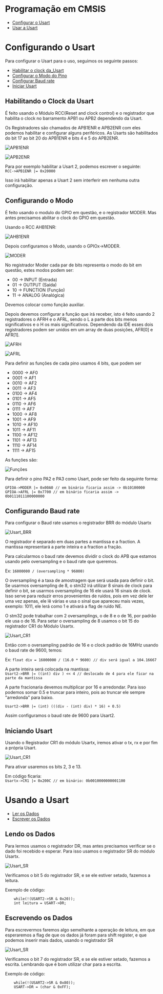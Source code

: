 # Programação em CMSIS 

- [Configurar o Usart](#Configurando-o-Usart)
- [Usar a Usart](#Usando-a-Usart)

# Configurando o Usart

Para configurar o Usart para o uso, seguimos os seguinte passos:

- [Habilitar o clock da_Usart](#Habilitando-o-Clock-da_Usart)
- [Configurar o Modo do Pino](#Configurando-o-Modo)
- [Configurar Baud rate](#Configurando-Baud-rate)
- [Iniciar Usart](#Iniciando-Usart) 


## Habilitando o Clock da Usart

É feito usando o Módulo RCC(Reset and clock control) e o registrador que habilita o clock
no barramento APB1 ou APB2 dependendo da Usart.

Os Registradores são chamados de APB1ENR e APB2ENR com eles podemos habilitar e configurar alguns periféricos.
As Usarts são habilitados do bit 17 ao bit 20 do APB1ENR e bits 4 e 5 do APB2ENR.

![APB1ENR](../imagens/APB1ENR.PNG)

![APB2ENR](../imagens/APB2ENR.PNG)

Para por exemplo habilitar a Usart 2, podemos escrever o seguinte:  
`RCC->APB1ENR |= 0x20000`

Isso irá habilitar apenas a Usart 2 sem interferir em nenhuma outra configuração.

## Configurando o Modo

É feito usando o modulo do GPIO em questão, e o registrador MODER. Mas antes precisamos abilitar o clock
do GPIO em questão.

Usando o RCC AHB1ENR:

![AHB1ENR](../imagens/HB1ENR.PNG)

Depois configuramos o Modo, usando o GPIOx->MODER.

![MODER](../imagens/MODER.PNG)

No registrador Moder cada par de bits representa o modo do bit em questão, estes modos
podem ser:

- 00 -> INPUT (Entrada)
- 01 -> OUTPUT (Saída)
- 10 -> FUNCTION (Função)
- 11 -> ANALOG (Analógica)

Devemos colocar como função auxiliar.

Depois devemos configurar a função que irá receber, isto é feito usando 2 registradores o AFRH
e o AFRL, sendo o L a parte dos bits menos significativos e o H os mais significativos. Dependendo
da IDE esses dois registradores podem ser unidos em um array de duas posições, AFR[0] e AFR[1].


![AFRH](../imagens/AFRH.PNG)

![AFRL](../imagens/AFRL.PNG)

Para definir as funções de cada pino usamos 4 bits, que podem ser

- 0000 -> AF0
- 0001 -> AF1
- 0010 -> AF2
- 0011 -> AF3
- 0100 -> AF4
- 0101 -> AF5
- 0110 -> AF6
- 0111 -> AF7
- 1000 -> AF8
- 1001 -> AF9
- 1010 -> AF10
- 1011 -> AF11
- 1100 -> AF12
- 1101 -> AF13
- 1110 -> AF14
- 1111 -> AF15

As funções são:

![Funções](../imagens/Funções.PNG)


Para definir o pino PA2 e PA3 como Usart, pode ser feito da seguinte forma:  

    GPIOA->MODER |= 0x00A0 // em binário ficaria assim -> 0b10100000
    GPIOA->AFRL |= 0x7700 // em binário ficaria assim -> 0b0111011100000000

## Configurando Baud rate

Para configurar o Baud rate usamos o registrador BRR do módulo Usartx

![Usart_BRR](../imagens/Usart_BRR.PNG)

O registrador é separado em duas partes a mantissa e a fraction. A mantissa representará 
a parte inteira e a fraction a fração.

Para calcularmos o baud rate devemos dividir o clock do APB que estamos usando pelo oversampling e o
baud rate que queremos.

Ex: `16000000 / (oversampling * 96000)`

O oversampling é a taxa de amostragem que será usada para definir o bit. Se usarmos oversampling de 8, o
stm32 irá utilizar 8 sinais de clock para definir o bit, se usarmos oversampling de 16 ele usará 16 sinais 
de clock. Isso serve para reduzir erros provenientes de ruídos, pois em vez dele ler uma vez apenas, ele lê
várias e usa o sinal que apareceu mais vezes, exemplo: 1011, ele lerá como 1 e ativará a flag de ruído NE.

O stm32 pode trabalhar com 2 oversamplings, o de 8 e o de 16, por padrão ele usa o de 16. Para setar o oversampling
de 8 usamos o bit 15 do registrador CR1 do Módulo Usartx.

![Usart_CR1](../imagens/Usart_CR1.PNG)

Então com o oversampling padrão de 16 e o clock padrão de 16MHz usando o baud rate de 9600, temos:

Ex: `float div = 16000000 / (16.0 * 9600) // div será igual a 104.16667`

A parte inteira será colocada na mantissa:  
`Usart2->BRR |= ((int) div ) << 4 // deslocado de 4 para ele ficar na parte da mantissa`

A parte fracionaria devemos multiplicar por 16 e arredondar. Para isso podemos somar 0.5 e truncar para inteiro, pois
ao truncar ele sempre "arredonda" para baixo.

`Usart2->BRR |= (int) (((div - (int) div) * 16) + 0.5)` 

Assim configuramos o baud rate de 9600 para Usart2.

## Iniciando Usart

Usando o Registrador CR1 do módulo Usartx, iremos ativar o tx, rx e por fim a própria Usart.

![Usart_CR1](../imagens/Usart_CR1.PNG)

Para ativar usaremos os bits 2, 3 e 13.

Em código ficaria:  
`Usartx->CR1 |= 0x200C // em binário: 0b0010000000001100`

# Usando a Usart

- [Ler os Dados](#Lendo-os-Dados)
- [Escrever os Dados](#Escrevendo-os-Dados)

## Lendo os Dados

Para lermos usamos o registrador DR, mas antes precisamos verificar se o dado foi recebido e esperar. Para 
isso usamos o registrador SR do módulo Usartx.

![Usart_SR](../imagens/Usart_SR.PNG)

Verificamos o bit 5 do registrador SR, e se ele estiver setado, fazemos a leitura.

Exemplo de código:

        while(!(USART2->SR & 0x20));
        int leitura = USART->DR;

## Escrevendo os Dados

Para escrevermos faremos algo semelhante a operação de leitura, em que esperaremos a flag de que os dados já 
foram para shift register, e que podemos inserir mais dados, usando o registrador SR

![Usart_SR](../imagens/Usart_SR.PNG)

Verificamos o bit 7 do registrador SR, e se ele estiver setado, fazemos a escrita. Lembrando que é bom utilizar
char para a escrita.

Exemplo de código:

        while(!(USART2->SR & 0x80));
        USART->DR = (char & 0xFF);
